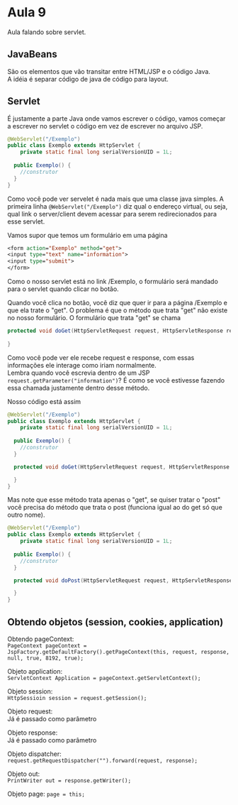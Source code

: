 # Aula 9
Aula falando sobre servlet.

## JavaBeans
São os elementos que vão transitar entre HTML/JSP e o código Java.  
A idéia é separar código de java de código para layout.  

## Servlet
É justamente a parte Java onde vamos escrever o código, vamos começar a escrever no servlet o código em vez de escrever no arquivo JSP.  

```Java
@WebServlet("/Exemplo")
public class Exemplo extends HttpServlet {
	private static final long serialVersionUID = 1L;
    
  public Exemplo() {
    //construtor
  }
}
```

Como você pode ver servelet é nada mais que uma classe java simples. A primeira linha `@WebServlet("/Exemplo")` diz qual o endereço virtual, ou seja, qual link o server/client devem acessar para serem redirecionados para esse servlet.  

Vamos supor que temos um formulário em uma página  
```JSP
<form action="Exemplo" method="get">
<input type="text" name="information">
<input type="submit">
</form>
```
Como o nosso servlet está no link /Exemplo, o formulário será mandado para o servlet quando clicar no botão.  

Quando você clica no botão, você diz que quer ir para a página /Exemplo e que ela trate o "get". O problema é que o método que trata "get" não existe no nosso formulário. O formulário que trata "get" se chama  
```Java
protected void doGet(HttpServletRequest request, HttpServletResponse response) throws ServletException, IOException {
		
}
```

Como você pode ver ele recebe request e response, com essas informações ele interage como iriam normalmente.  
Lembra quando você escrevia dentro de um JSP `request.getParameter("information")`? É como se você estivesse fazendo essa chamada justamente dentro desse método.  

Nosso código está assim  
```Java
@WebServlet("/Exemplo")
public class Exemplo extends HttpServlet {
	private static final long serialVersionUID = 1L;
    
  public Exemplo() {
    //construtor
  }

  protected void doGet(HttpServletRequest request, HttpServletResponse response) throws ServletException, IOException {

  }
}
```

Mas note que esse método trata apenas o "get", se quiser tratar o "post" você precisa do método que trata o post (funciona igual ao do get só que outro nome).  
```Java
@WebServlet("/Exemplo")
public class Exemplo extends HttpServlet {
	private static final long serialVersionUID = 1L;
    
  public Exemplo() {
    //construtor
  }

  protected void doPost(HttpServletRequest request, HttpServletResponse response) throws ServletException, IOException {

  }
}
```

## Obtendo objetos (session, cookies, application)
Obtendo pageContext:  
`PageContext pageContext = JspFactory.getDefaultFactory().getPageContext(this, request, response, null, true, 8192, true);`

Objeto application:  
`ServletContext Application = pageContext.getServletContext();`

Objeto session:  
`HttpSessioin session = request.getSession();`

Objeto request:  
Já é passado como parâmetro 

Objeto response:  
Já é passado como parâmetro

Objeto dispatcher:  
`request.getRequestDispatcher("").forward(request, response);`

Objeto out:  
`PrintWriter out = response.getWriter();`

Objeto page:
`page = this;`
